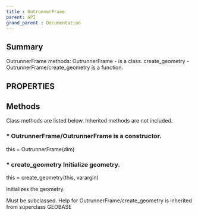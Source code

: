 ```yaml
---
title : OutrunnerFrame
parent: API
grand_parent : Documentation
---
```

## Summary
OutrunnerFrame methods:
OutrunnerFrame - is a class.
create_geometry - OutrunnerFrame/create_geometry is a function.
## PROPERTIES
## Methods
Class methods are listed below. Inherited methods are not included.
### * OutrunnerFrame/OutrunnerFrame is a constructor.
this = OutrunnerFrame(dim)

### * create_geometry Initialize geometry.

this = create_geometry(this, varargin)

Initializes the geometry.

Must be subclassed.
Help for OutrunnerFrame/create_geometry is inherited from superclass GEOBASE

